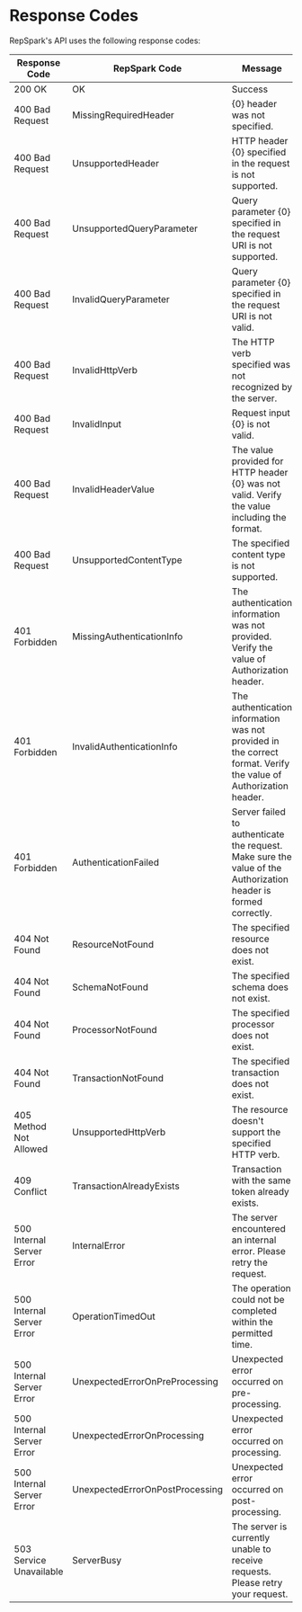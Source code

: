 # Response Codes

RepSpark's API uses the following response codes:

Response Code | RepSpark Code | Message
---------- | -------------- | ------
200 OK | OK | Success
400 Bad Request | MissingRequiredHeader | {0} header was not specified.
400 Bad Request | UnsupportedHeader | HTTP header {0} specified in the request is not supported.
400 Bad Request | UnsupportedQueryParameter | Query parameter {0} specified in the request URI is not supported.
400 Bad Request | InvalidQueryParameter | Query parameter {0} specified in the request URI is not valid.
400 Bad Request | InvalidHttpVerb | The HTTP verb specified was not recognized by the server.
400 Bad Request | InvalidInput | Request input {0} is not valid.
400 Bad Request | InvalidHeaderValue | The value provided for HTTP header {0} was not valid. Verify the value including the format.
400 Bad Request | UnsupportedContentType | 	The specified content type is not supported.
401 Forbidden | MissingAuthenticationInfo | The authentication information was not provided. Verify the value of Authorization header.
401 Forbidden | InvalidAuthenticationInfo | The authentication information was not provided in the correct format. Verify the value of Authorization header.
401 Forbidden | AuthenticationFailed | Server failed to authenticate the request. Make sure the value of the Authorization header is formed correctly.
404 Not Found | ResourceNotFound | The specified resource does not exist.
404 Not Found | SchemaNotFound | The specified schema does not exist.
404 Not Found | ProcessorNotFound | The specified processor does not exist.
404 Not Found | TransactionNotFound | The specified transaction does not exist.
405 Method Not Allowed | UnsupportedHttpVerb | The resource doesn't support the specified HTTP verb.
409 Conflict | TransactionAlreadyExists | Transaction with the same token already exists.
500 Internal Server Error | InternalError | The server encountered an internal error. Please retry the request.
500 Internal Server Error | OperationTimedOut | The operation could not be completed within the permitted time.
500 Internal Server Error | UnexpectedErrorOnPreProcessing | Unexpected error occurred on pre-processing.
500 Internal Server Error | UnexpectedErrorOnProcessing | Unexpected error occurred on processing.
500 Internal Server Error | UnexpectedErrorOnPostProcessing | Unexpected error occurred on post-processing.
503 Service Unavailable | ServerBusy | 	The server is currently unable to receive requests. Please retry your request.
